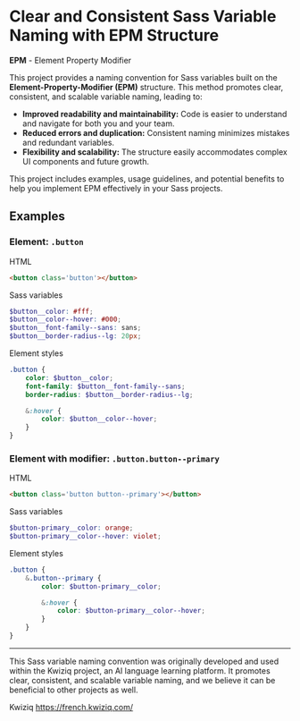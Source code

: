 # Clear and Consistent Sass Variable Naming with EPM Structure

**EPM** - Element Property Modifier

This project provides a naming convention for Sass variables built on the **Element-Property-Modifier (EPM)** structure. This method promotes clear, consistent, and scalable variable naming, leading to:

- **Improved readability and maintainability:** Code is easier to understand and navigate for both you and your team.
- **Reduced errors and duplication:** Consistent naming minimizes mistakes and redundant variables.
- **Flexibility and scalability:** The structure easily accommodates complex UI components and future growth.

This project includes examples, usage guidelines, and potential benefits to help you implement EPM effectively in your Sass projects.

## Examples

### Element: `.button`

HTML
```html
<button class='button'></button>
```

Sass variables
```scss
$button__color: #fff;
$button__color--hover: #000;
$button__font-family--sans: sans;
$button__border-radius--lg: 20px;
```

Element styles
```scss
.button {
    color: $button__color;
    font-family: $button__font-family--sans;
    border-radius: $button__border-radius--lg;

    &:hover {
        color: $button__color--hover;
    }
}
```

### Element with modifier: `.button.button--primary`

HTML
```html
<button class='button button--primary'></button>
```

Sass variables
```scss
$button-primary__color: orange;
$button-primary__color--hover: violet;

```

Element styles
```scss
.button {
    &.button--primary {
        color: $button-primary__color;

        &:hover {
            color: $button-primary__color--hover;
        }
    }
}
```

---
This Sass variable naming convention was originally developed and used within the Kwiziq project, an AI language learning platform. It promotes clear, consistent, and scalable variable naming, and we believe it can be beneficial to other projects as well.

Kwiziq
https://french.kwiziq.com/